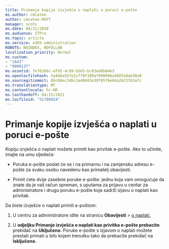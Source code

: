 ```yaml
---
title: Primanje kopije izvješća o naplati u poruci e-pošte
ms.author: cmcatee
author: cmcatee-MSFT
manager: scotv
ms.date: 04/21/2020
ms.audience: ITPro
ms.topic: article
ms.service: o365-administration
ROBOTS: NOINDEX, NOFOLLOW
localization_priority: Normal
ms.custom:
- "1643"
- "9000137"
ms.assetid: fe76166c-afd2-4c99-b565-bc93ed6b84e3
ms.openlocfilehash: 5a4b6a5b7e1cff8f109af09009ba5887e8ab38a0
ms.sourcegitcommit: 8bc60ec34bc1e40685e3976576e04a2623f63a7c
ms.translationtype: MT
ms.contentlocale: hr-HR
ms.lasthandoff: 04/15/2021
ms.locfileid: "51789424"
---
```

# <a name="receive-copy-of-your-billing-statement-in-email"></a>Primanje kopije izvješća o naplati u poruci e-pošte

Kopiju izvješća o naplati možete primiti kao privitak e-pošte. Ako to učinite, imajte na umu sljedeće:
  
- Poruka e-pošte poslat će se i na primarnu i na zamjensku adresu e-pošte za svaku osobu navedenu kao primatelj obavijesti.

- Primit ćete dvije zasebne poruke e-pošte: jednu koja vam omogućuje da znate da je vaš račun spreman, s uputama za prijavu u centar za administratore i drugu poruku e-pošte koja sadrži izjavu o naplati kao privitak.

Da biste izvješće o naplati primili e-poštom:
  
1. U centru za administratore idite na stranicu **Obavijesti** \> [o naplati.](https://go.microsoft.com/fwlink/p/?linkid=853212)

2. U **odjeljku Primanje izvješća o naplati kao privitka e-pošte prebacite** prekidač na **Uključeno**. Poruke e-pošte s izjavom o naplati možete prestati primati u bilo kojem trenutku tako da prebacite prekidač na **Isključeno**.